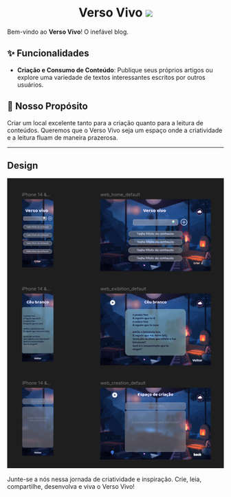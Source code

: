 <h1 align='center'>Verso Vivo <img src="https://media2.giphy.com/media/QssGEmpkyEOhBCb7e1/giphy.gif?cid=ecf05e47a0n3gi1bfqntqmob8g9aid1oyj2wr3ds3mg700bl&rid=giphy.gif" width ="25"></h1> 

Bem-vindo ao **Verso Vivo**! O inefável blog.

## ✨ Funcionalidades

- **Criação e Consumo de Conteúdo**: Publique seus próprios artigos ou explore uma variedade de textos interessantes escritos por outros usuários.

## 🎯 Nosso Propósito

Criar um local excelente tanto para a criação quanto para a leitura de conteúdos. Queremos que o Verso Vivo seja um espaço onde a criatividade e a leitura fluam de maneira prazerosa.

---

## Design

<p align="center">
  <img src="./frontend/public/design_fontend.png" alt="Verso Vivo Design">
</p>

Junte-se a nós nessa jornada de criatividade e inspiração. Crie, leia, compartilhe, desenvolva e viva o Verso Vivo!
